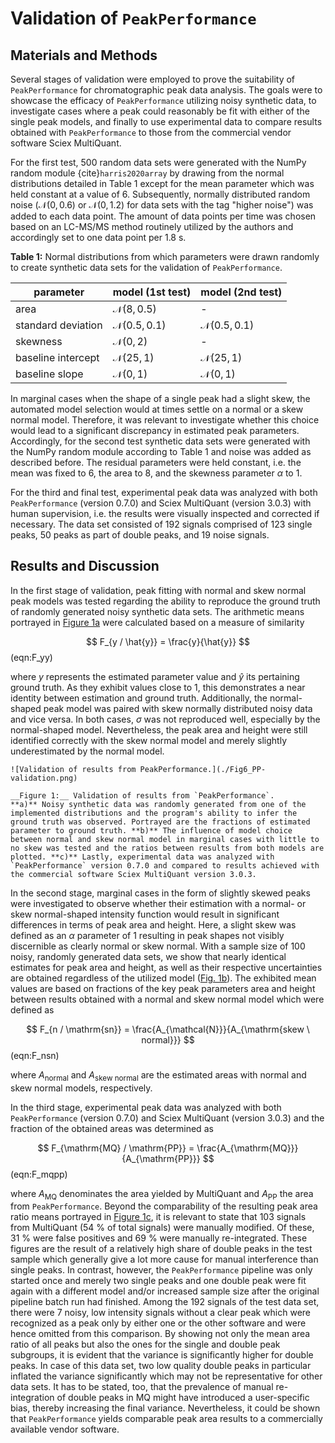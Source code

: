 # Validation of `PeakPerformance`

## Materials and Methods
Several stages of validation were employed to prove the suitability of `PeakPerformance` for chromatographic peak data analysis.
The goals were to showcase the efficacy of `PeakPerformance` utilizing noisy synthetic data, to investigate cases where a peak could reasonably be fit with either of the single peak models, and finally to use experimental data to compare results obtained with `PeakPerformance` to those from the commercial vendor software Sciex MultiQuant.

For the first test, 500 random data sets were generated with the NumPy random module {cite}`harris2020array` by drawing from the normal distributions detailed in Table 1 except for the mean parameter which was held constant at a value of 6.
Subsequently, normally distributed random noise ($\mathcal{N}(0, 0.6)$ or $\mathcal{N}(0, 1.2)$ for data sets with the tag "higher noise") was added to each data point.
The amount of data points per time was chosen based on an LC-MS/MS method routinely utilized by the authors and accordingly set to one data point per 1.8 s.

__Table 1:__ Normal distributions from which parameters were drawn randomly to create synthetic data sets for the validation of `PeakPerformance`.

| **parameter**      | **model (1st test)**    | **model (2nd test)**    |
| ------------------ | ----------------------- | ----------------------- |
| area               | $\mathcal{N}(8, 0.5)$   | -                       |
| standard deviation | $\mathcal{N}(0.5, 0.1)$ | $\mathcal{N}(0.5, 0.1)$ |
| skewness           | $\mathcal{N}(0, 2)$     | -                       |
| baseline intercept | $\mathcal{N}(25, 1)$    | $\mathcal{N}(25, 1)$    |
| baseline slope     | $\mathcal{N}(0, 1)$     | $\mathcal{N}(0, 1)$     |

In marginal cases when the shape of a single peak had a slight skew, the automated model selection would at times settle on a normal or a skew normal model.
Therefore, it was relevant to investigate whether this choice would lead to a significant discrepancy in estimated peak parameters.
Accordingly, for the second test synthetic data sets were generated with the NumPy random module according to Table 1 and noise was added as described before.
The residual parameters were held constant, i.e. the mean was fixed to 6, the area to 8, and the skewness parameter $\alpha$ to 1.

For the third and final test, experimental peak data was analyzed with both `PeakPerformance` (version 0.7.0) and Sciex MultiQuant (version 3.0.3) with human supervision, i.e. the results were visually inspected and corrected if necessary.
The data set consisted of 192 signals comprised of 123 single peaks, 50 peaks as part of double peaks, and 19 noise signals.


## Results and Discussion
In the first stage of validation, peak fitting with normal and skew normal peak models was tested regarding the ability to reproduce the ground truth of randomly generated noisy synthetic data sets.
The arithmetic means portrayed in [Figure 1a](#fig_v1) were calculated based on a measure of similarity

$$
F_{y / \hat{y}} = \frac{y}{\hat{y}}
$$ (eqn:F_yy)

where $y$ represents the estimated parameter value and $\hat{y}$ its pertaining ground truth.
As they exhibit values close to 1, this demonstrates a near identity between estimation and ground truth.
Additionally, the normal-shaped peak model was paired with skew normally distributed noisy data and vice versa.
In both cases, $\sigma$ was not reproduced well, especially by the normal-shaped model.
Nevertheless, the peak area and height were still identified correctly with the skew normal model and merely slightly underestimated by the normal model.

```{figure-md} fig_v1
![Validation of results from PeakPerformance.](./Fig6_PP-validation.png)

__Figure 1:__ Validation of results from `PeakPerformance`.
**a)** Noisy synthetic data was randomly generated from one of the implemented distributions and the program's ability to infer the ground truth was observed. Portrayed are the fractions of estimated parameter to ground truth. **b)** The influence of model choice between normal and skew normal model in marginal cases with little to no skew was tested and the ratios between results from both models are plotted. **c)** Lastly, experimental data was analyzed with `PeakPerformance` version 0.7.0 and compared to results achieved with the commercial software Sciex MultiQuant version 3.0.3.
```

In the second stage, marginal cases in the form of slightly skewed peaks were investigated to observe whether their estimation with a normal- or skew normal-shaped intensity function would result in significant differences in terms of peak area and height.
Here, a slight skew was defined as an $\alpha$ parameter of 1 resulting in peak shapes not visibly discernible as clearly normal or skew normal.
With a sample size of 100 noisy, randomly generated data sets, we show that nearly identical estimates for peak area and height, as well as their respective uncertainties are obtained regardless of the utilized model ([Fig. 1b](#fig_v1)).
The exhibited mean values are based on fractions of the key peak parameters area and height between results obtained with a normal and skew normal model which were defined as

$$
F_{n / \mathrm{sn}} = \frac{A_{\mathcal{N}}}{A_{\mathrm{skew \ normal}}}
$$ (eqn:F_nsn)

where $A_{\mathrm{normal}}$ and $A_{\mathrm{skew \ normal}}$ are the estimated areas with normal and skew normal models, respectively.

In the third stage, experimental peak data was analyzed with both `PeakPerformance` (version 0.7.0) and Sciex MultiQuant (version 3.0.3) and the fraction of the obtained areas was determined as

$$
F_{\mathrm{MQ} / \mathrm{PP}} = \frac{A_{\mathrm{MQ}}}{A_{\mathrm{PP}}}
$$ (eqn:F_mqpp)

where $A_{\mathrm{MQ}}$ denominates the area yielded by MultiQuant and $A_{\mathrm{PP}}$ the area from `PeakPerformance`.
Beyond the comparability of the resulting peak area ratio means portrayed in [Figure 1c](#fig_v1), it is relevant to state that 103 signals from MultiQuant (54 % of total signals) were manually modified.
Of these, 31 % were false positives and 69 % were manually re-integrated.
These figures are the result of a relatively high share of double peaks in the test sample which generally give a lot more cause for manual interference than single peaks.
In contrast, however, the `PeakPerformance` pipeline was only started once and merely two single peaks and one double peak were fit again with a different model and/or increased sample size after the original pipeline batch run had finished.
Among the 192 signals of the test data set, there were 7 noisy, low intensity signals without a clear peak which were recognized as a peak only by either one or the other software and were hence omitted from this comparison.
By showing not only the mean area ratio of all peaks but also the ones for the single and double peak subgroups, it is evident that the variance is significantly higher for double peaks.
In case of this data set, two low quality double peaks in particular inflated the variance significantly which may not be representative for other data sets.
It has to be stated, too, that the prevalence of manual re-integration of double peaks in MQ might have introduced a user-specific bias, thereby increasing the final variance.
Nevertheless, it could be shown that `PeakPerformance` yields comparable peak area results to a commercially available vendor software.

```{bibliography}
```
